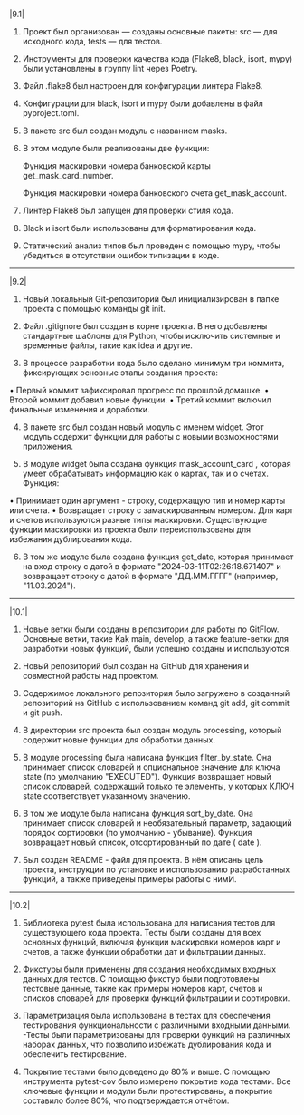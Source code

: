 |9.1|
1) Проект был организован — созданы основные пакеты: src — для исходного кода, tests — для тестов.

2) Инструменты для проверки качества кода (Flake8, black, isort, mypy) были установлены в группу lint через Poetry.

3) Файл .flake8 был настроен для конфигурации линтера Flake8.

4) Конфигурации для black, isort и mypy были добавлены в файл pyproject.toml.

5) В пакете src был создан модуль с названием masks.

6) В этом модуле были реализованы две функции:

     Функция маскировки номера банковской карты get_mask_card_number.

     Функция маскировки номера банковского счета get_mask_account.

7) Линтер Flake8 был запущен для проверки стиля кода.

8) Black и isort были использованы для форматирования кода.

9) Статический анализ типов был проведен с помощью mypy, чтобы убедиться в отсутствии ошибок типизации в коде.


---------------------------------------------------------------------------------------------------
|9.2|

1. Новый локальный Git-репозиторий был инициализирован в папке проекта с помощью
команды git init.

2. Файл .gitignore был создан в корне проекта. В него добавлены стандартные шаблоны
для Python, чтобы исключить системные и временные файлы, такие как
idea и другие.

3. В процессе разработки кода было сделано минимум три коммита, фиксирующих
основные этапы создания проекта:

• Первый коммит зафиксировал прогресс по прошлой домашке.
• Второй коммит добавил новые функции.
• Третий коммит включил финальные изменения и доработки.

4. В пакете src был создан новый модуль с именем widget. Этот модуль содержит функции
для работы с новыми возможностями приложения.

5. В модуле widget была создана функция mask_account_card , которая умеет обрабатывать
информацию как о картах, так и о счетах. Функция:

• Принимает один аргумент - строку, содержащую тип и номер карты или счета.
• Возвращает строку с замаскированным номером. Для карт и счетов используются
разные типы маскировки. Существующие функции маскировки из проекта были
переиспользованы для избежания дублирования кода.

6. В том же модуле была создана функция get_date, которая принимает на вход строку с
датой в формате "2024-03-11Т02:26:18.671407" и возвращает строку с датой в формате
"ДД.ММ.ГГГГ" (например, "11.03.2024").


------------------------------------------------------------------------------------------
|10.1|

1. Новые ветки были созданы в репозитории для работы по GitFlow. Основные ветки, такие Kak main, 
develop, а также feature-ветки для разработки новых функций, были успешно созданы и используются.

2. Новый репозиторий был создан на GitHub для хранения и совместной работы над
проектом.

3. Содержимое локального репозитория было загружено в созданный репозиторий на
GitHub с использованием команд git add, git commit и git push.

4. В директории src проекта был создан модуль processing, который содержит новые
функции для обработки данных.

5. В модуле processing была написана функция filter_by_state. Она принимает список
словарей и опциональное значение для ключа state
(по умолчанию "EXECUTED").
Функция возвращает новый список словарей, содержащий только те элементы, у которых
КЛЮЧ state соответствует указанному значению.

6. В том же модуле была написана функция sort_by_date. Она принимает список словарей и
необязательный параметр, задающий порядок сортировки (по умолчанию - убывание).
Функция возвращает новый список, отсортированный по дате ( date ).

7. Был создан README - файл для проекта. В нём описаны цель проекта, инструкции по
установке и использованию разработанных функций, а также приведены примеры работы
с нимИ.


-------------------------------------------------------------------------------------
|10.2|

1. Библиотека pytest была использована для написания тестов для существующего кода проекта.
Тесты были созданы для всех основных функций, включая функции маскировки номеров
карт и счетов, а также функции обработки дат и фильтрации данных.

2. Фикстуры были применены для создания необходимых входных данных для тестов.
С помощью фикстур были подготовлены тестовые данные, такие как примеры номеров
карт, счетов и списков словарей для проверки функций фильтрации и сортировки.

3. Параметризация была использована в тестах для обеспечения тестирования
функциональности с различными входными данными.
-Тесты были параметризованы для проверки функций на различных наборах данных, что
 позволило избежать дублирования кода и обеспечить тестирование.

4. Покрытие тестами было доведено до 80% и выше.
С помощью инструмента pytest-cov было измерено покрытие кода тестами. Все
ключевые функции и модули были протестированы, а покрытие составило более 80%, что
подтверждается отчётом.